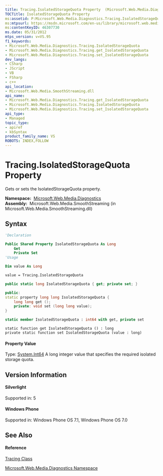 ```yaml
---
title: Tracing.IsolatedStorageQuota Property  (Microsoft.Web.Media.Diagnostics)
TOCTitle: IsolatedStorageQuota Property
ms:assetid: P:Microsoft.Web.Media.Diagnostics.Tracing.IsolatedStorageQuota
ms:mtpsurl: https://msdn.microsoft.com/en-us/library/microsoft.web.media.diagnostics.tracing.isolatedstoragequota(v=VS.95)
ms:contentKeyID: 46307730
ms.date: 05/31/2012
mtps_version: v=VS.95
f1_keywords:
- Microsoft.Web.Media.Diagnostics.Tracing.IsolatedStorageQuota
- Microsoft.Web.Media.Diagnostics.Tracing.get_IsolatedStorageQuota
- Microsoft.Web.Media.Diagnostics.Tracing.set_IsolatedStorageQuota
dev_langs:
- CSharp
- JScript
- VB
- FSharp
- c++
api_location:
- Microsoft.Web.Media.SmoothStreaming.dll
api_name:
- Microsoft.Web.Media.Diagnostics.Tracing.get_IsolatedStorageQuota
- Microsoft.Web.Media.Diagnostics.Tracing.IsolatedStorageQuota
- Microsoft.Web.Media.Diagnostics.Tracing.set_IsolatedStorageQuota
api_type:
- Managed
topic_type:
- apiref
- kbSyntax
product_family_name: VS
ROBOTS: INDEX,FOLLOW
---
```


# Tracing.IsolatedStorageQuota Property

Gets or sets the IsolatedStorageQuota property.

**Namespace:**  [Microsoft.Web.Media.Diagnostics](microsoft-web-media-diagnostics-namespace_1.md)  
**Assembly:**  Microsoft.Web.Media.SmoothStreaming (in Microsoft.Web.Media.SmoothStreaming.dll)

## Syntax

``` vb
'Declaration

Public Shared Property IsolatedStorageQuota As Long
    Get
    Private Set
'Usage

Dim value As Long

value = Tracing.IsolatedStorageQuota
```

``` csharp
public static long IsolatedStorageQuota { get; private set; }
```

``` c++
public:
static property long long IsolatedStorageQuota {
    long long get ();
    private: void set (long long value);
}
```

``` fsharp
static member IsolatedStorageQuota : int64 with get, private set
```

``` jscript
static function get IsolatedStorageQuota () : long
private static function set IsolatedStorageQuota (value : long)
```

#### Property Value

Type: [System.Int64](https://msdn.microsoft.com/en-us/library/6yy583ek\(v=vs.95\))  
A long integer value that specifies the required isolated storage quota.

## Version Information

#### Silverlight

Supported in: 5  

#### Windows Phone

Supported in: Windows Phone OS 7.1, Windows Phone OS 7.0  

## See Also

#### Reference

[Tracing Class](tracing-class-microsoft-web-media-diagnostics_1.md)

[Microsoft.Web.Media.Diagnostics Namespace](microsoft-web-media-diagnostics-namespace_1.md)

